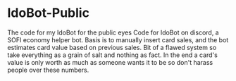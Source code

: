 # IdoBot-Public
The code for my IdoBot for the public eyes
Code for IdoBot on discord, a SOFI economy helper bot. Basis is to manually insert card sales, and the bot estimates card value based on previous sales. Bit of a flawed system so take everything as a grain of salt and nothing as fact. In the end a card's value is only worth as much as someone wants it to be so don't harass people over these numbers.
